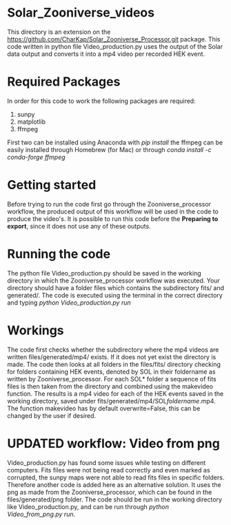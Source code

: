 # Solar_Zooniverse_videos
This directory is an extension on the https://github.com/CharKap/Solar_Zooniverse_Processor.git package. This code written in python file Video_production.py uses the output of the Solar data output and converts it into a mp4 video per recorded HEK event. 

# Required Packages
In order for this code to work the following packages are required:
  1. sunpy 
  2. matplotlib
  3. ffmpeg
  
First two can be installed using Anaconda with _pip install_ the ffmpeg can be easily installed through Homebrew (for Mac) or through _conda install -c conda-forge ffmpeg_ 

# Getting started
Before trying to run the code first go through the Zooniverse_processor workflow, the produced output of this workflow will be used in the code to produce the video's. It is possible to run this code before the **Preparing to export**, since it does not use any of these outputs. 

# Running the code
The python file Video_production.py should be saved in the working directory in which the Zooniverse_processor workflow was executed. Your directory should have a folder files which contains the subdirectory fits/ and generated/. The code is executed using the terminal in the correct directory and typing _python Video_production.py run_ 

# Workings
The code first checks whether the subdirectory where the mp4 videos are written files/generated/mp4/ exists. If it does not yet exist the directory is made. The code then looks at all folders in the files/fits/ directory checking for folders containing HEK events, denoted by SOL in their foldername as written by Zooniverse_processor. For each SOL* folder a sequence of fits files is then taken from the directory and combined using the makevideo function. The results is a mp4 video for each of the HEK events saved in the working directory, saved under fits/generated/mp4/SOL*foldername*.mp4. The function makevideo has by default overwrite=False, this can be changed by the user if desired.  

# UPDATED workflow: Video from png
Video_production.py has found some issues while testing on different computers. Fits files were not being read correctly and even marked as corrupted, the sunpy maps were not able to read fits files in specific folders. Therefore another code is added here as an alternative solution. It uses the png as made from the Zooniverse_processor, which can be found in the files/generated/png folder. The code should be run in the working directory like Video_production.py, and can be run through _python Video_from_png.py run_.
